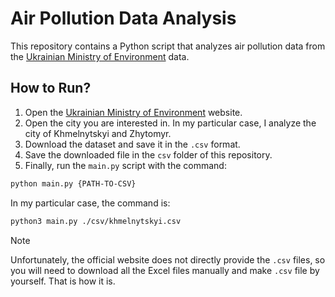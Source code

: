 # Air Pollution Data Analysis

This repository contains a Python script that analyzes air pollution data from the [Ukrainian Ministry of Environment](https://mepr.gov.ua/diyalnist/napryamky/ekologichnyj-monitoryng/stan-atmosfernogo-povitrya/) data.

## How to Run?

1. Open the [Ukrainian Ministry of Environment](https://mepr.gov.ua/diyalnist/napryamky/ekologichnyj-monitoryng/stan-atmosfernogo-povitrya/) website.
2. Open the city you are interested in. In my particular case, I analyze
the city of Khmelnytskyi and Zhytomyr.
3. Download the dataset and save it in the `.csv` format.
4. Save the downloaded file in the `csv` folder of this repository.
5. Finally, run the `main.py` script with the command:

```bash
python main.py {PATH-TO-CSV}
```

In my particular case, the command is:

```bash
python3 main.py ./csv/khmelnytskyi.csv
```

> [!NOTE]  
> Unfortunately, the official website does not directly provide the `.csv` files, so you will need to download all the Excel files manually and make `.csv` file by yourself. That is how it is.
